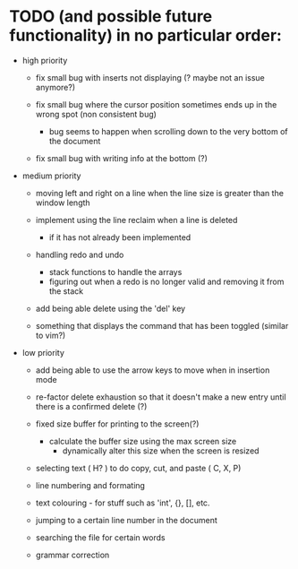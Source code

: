 # TODO (and possible future functionality) in no particular order: 

* high priority 
    
    * fix small bug with inserts not displaying (? maybe not an issue anymore?) 
    * fix small bug where the cursor position sometimes ends up in the wrong spot (non consistent bug)
        * bug seems to happen when scrolling down to the very bottom of the document

    * fix small bug with writing info at the bottom (?)

* medium priority 
    
    * moving left and right on a line when the line size is greater than the window length 
    
    * implement using the line reclaim when a line is deleted 
        * if it has not already been implemented

    * handling redo and undo 
        * stack functions to handle the arrays
        * figuring out when a redo is no longer valid and removing it from the stack 

    * add being able delete using the 'del' key

    * something that displays the command that has been toggled (similar to vim?)
        
* low priority 
    
    * add being able to use the arrow keys to move when in insertion mode 

    * re-factor delete exhaustion so that it doesn't make a new entry until
      there is a confirmed delete (?)

    * fixed size buffer for printing to the screen(?)
        * calculate the buffer size using the max screen size 
            * dynamically alter this size when the screen is resized

    * selecting text ( H? ) to do copy, cut, and paste ( C, X, P)

    * line numbering and formating 
    * text colouring - for stuff such as 'int', {}, [], etc.
    * jumping to a certain line number in the document

    * searching the file for certain words

    * grammar correction 
